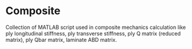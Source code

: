 # Composite

Collection of MATLAB script used in composite mechanics calculation like ply longitudinal stiffness, ply transverse stiffness, ply Q matrix (reduced matrix), ply Qbar matrix, laminate ABD matrix.

